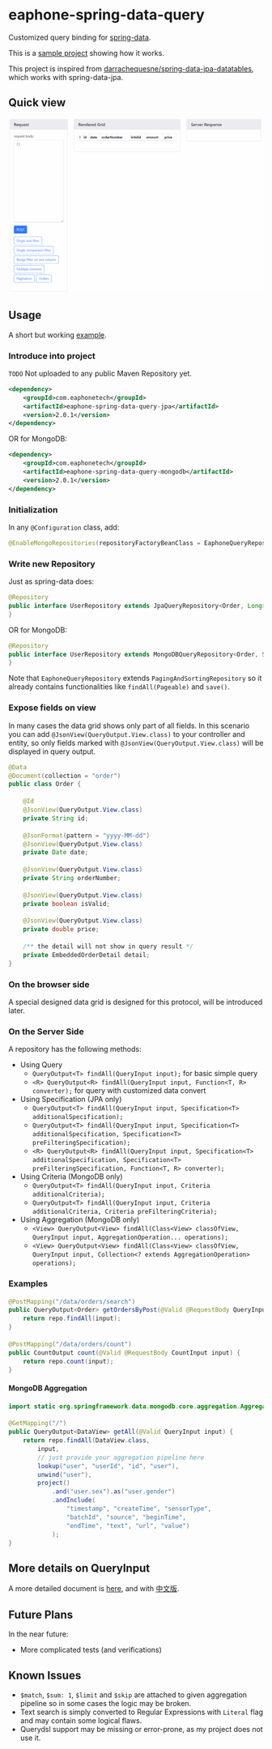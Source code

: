 # eaphone-spring-data-query

Customized query binding for [spring-data](http://projects.spring.io/spring-data/).

This is a [sample project](eaphone-spring-data-query-samples) showing how it works.

This project is inspired from [darrachequesne/spring-data-jpa-datatables](https://github.com/darrachequesne/spring-data-jpa-datatables/), which works with spring-data-jpa.

## Quick view ##

![screen cast from sample project](doc/quickview.gif)

## Usage ##

A short but working [example](eaphone-spring-data-query-samples).

### Introduce into project ###

`TODO` Not uploaded to any public Maven Repository yet.

```xml
<dependency>
    <groupId>com.eaphonetech</groupId>
    <artifactId>eaphone-spring-data-query-jpa</artifactId>
    <version>2.0.1</version>
</dependency>
```

OR for MongoDB:

```xml
<dependency>
    <groupId>com.eaphonetech</groupId>
    <artifactId>eaphone-spring-data-query-mongodb</artifactId>
    <version>2.0.1</version>
</dependency>
```

### Initialization ###

In any `@Configuration` class, add:

```java
@EnableMongoRepositories(repositoryFactoryBeanClass = EaphoneQueryRepositoryFactoryBean.class)
```

### Write new Repository ###

Just as spring-data does:

```java
@Repository
public interface UserRepository extends JpaQueryRepository<Order, Long> {
}
```

OR for MongoDB: 

```java
@Repository
public interface UserRepository extends MongoDBQueryRepository<Order, String> {
}
```

Note that `EaphoneQueryRepository` extends `PagingAndSortingRepository` so it already contains functionalities like `findAll(Pageable)` and `save()`.

### Expose fields on view ###

In many cases the data grid shows only part of all fields. In this scenario you can add `@JsonView(QueryOutput.View.class)` to your controller and entity, so only fields marked with `@JsonView(QueryOutput.View.class)` will be displayed in query output.

```java
@Data
@Document(collection = "order")
public class Order {

    @Id
    @JsonView(QueryOutput.View.class)
    private String id;

    @JsonFormat(pattern = "yyyy-MM-dd")
    @JsonView(QueryOutput.View.class)
    private Date date;

    @JsonView(QueryOutput.View.class)
    private String orderNumber;

    @JsonView(QueryOutput.View.class)
    private boolean isValid;

    @JsonView(QueryOutput.View.class)
    private double price;
    
    /** the detail will not show in query result */
    private EmbeddedOrderDetail detail;
}
```

### On the browser side ###

A special designed data grid is designed for this protocol, will be introduced later.

### On the Server Side ###

A repository has the following methods:

* Using Query
  * `QueryOutput<T> findAll(QueryInput input);` for basic simple query
  * `<R> QueryOutput<R> findAll(QueryInput input, Function<T, R> converter);` for query with customized data convert
* Using Specification (JPA only)
  * `QueryOutput<T> findAll(QueryInput input, Specification<T> additionalSpecification);`
  * `QueryOutput<T> findAll(QueryInput input, Specification<T> additionalSpecification, Specification<T> preFilteringSpecification);`
  * `<R> QueryOutput<R> findAll(QueryInput input, Specification<T> additionalSpecification, Specification<T> preFilteringSpecification, Function<T, R> converter);`
* Using Criteria (MongoDB only)
  * `QueryOutput<T> findAll(QueryInput input, Criteria additionalCriteria);`
  * `QueryOutput<T> findAll(QueryInput input, Criteria additionalCriteria, Criteria preFilteringCriteria);`
* Using Aggregation (MongoDB only)
  * `<View> QueryOutput<View> findAll(Class<View> classOfView, QueryInput input, AggregationOperation... operations);`
  * `<View> QueryOutput<View> findAll(Class<View> classOfView, QueryInput input, Collection<? extends AggregationOperation> operations);`

### Examples ###

```java
@PostMapping("/data/orders/search")
public QueryOutput<Order> getOrdersByPost(@Valid @RequestBody QueryInput input) {
    return repo.findAll(input);
}

@PostMapping("/data/orders/count")
public CountOutput count(@Valid @RequestBody CountInput input) {
    return repo.count(input);
}
```

#### MongoDB Aggregation ####

```java
import static org.springframework.data.mongodb.core.aggregation.Aggregation.*;

@GetMapping("/")
public QueryOutput<DataView> getAll(@Valid QueryInput input) {
    return repo.findAll(DataView.class,
        input,
        // just provide your aggregation pipeline here
        lookup("user", "userId", "id", "user"),
        unwind("user"),
        project()
            .and("user.sex").as("user.gender")
            .andInclude(
                "timestamp", "createTime", "sensorType",
                "batchId", "source", "beginTime",
                "endTime", "text", "url", "value")
            );
}
```

## More details on QueryInput ##

A more detailed document is [here](doc/Query.md), and with [中文版](doc/Query.zh-CN.md).

## Future Plans ##

In the near future:

* More complicated tests (and verifications)

## Known Issues ##

* `$match`, `$sum: 1`, `$limit` and `$skip` are attached to given aggregation pipeline so in some cases the logic may be broken.
* Text search is simply converted to Regular Expressions with `Literal` flag and may contain some logical flaws.
* Querydsl support may be missing or error-prone, as my project does not use it.


